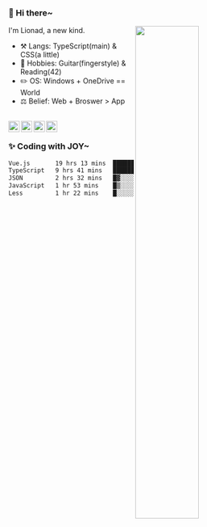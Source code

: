 ### 👋 Hi there~

[<img align="right" width="50%" src="https://github-readme-stats.vercel.app/api?username=Lionad-Morotar&show_icons=true">](https://metrics.lecoq.io/Lionad-Morotar?template=classic)

I'm Lionad, a new kind.

- ⚒️ Langs: TypeScript(main) & CSS(a little)
- 🎨 Hobbies: Guitar(fingerstyle) & Reading(42)
- ✏️ OS: Windows + OneDrive == World
- ⚖️ Belief: Web + Broswer > App

<br />

<a href="https://www.lionad.art">
  <img align="left" alt="lionad-art" width="22px" src="https://cdn.jsdelivr.net/npm/simple-icons@3.1.0/icons/wordpress.svg" />
</a>
<a href="#1806234223">
  <img align="left" alt="1806234223" width="22px" src="https://cdn.jsdelivr.net/npm/simple-icons@3.1.0/icons/tencentqq.svg" />
</a>
<a href="https://www.zhihu.com/people/Lionad">
  <img align="left" alt="132yse" width="22px" src="https://cdn.jsdelivr.net/npm/simple-icons@3.1.0/icons/zhihu.svg" />
</a>
<a href="https://github.com/Lionad-Morotar">
  <img align="left" alt="yisar" width="22px" src="https://cdn.jsdelivr.net/npm/simple-icons@3.1.0/icons/github.svg" />
</a>

<br />

### ✨ Coding with JOY~

<!--START_SECTION:waka-->

```txt
Vue.js       19 hrs 13 mins  ████████████▒░░░░░░░░░░░░   49.16 %
TypeScript   9 hrs 41 mins   ██████▒░░░░░░░░░░░░░░░░░░   24.76 %
JSON         2 hrs 32 mins   █▓░░░░░░░░░░░░░░░░░░░░░░░   06.48 %
JavaScript   1 hr 53 mins    █▒░░░░░░░░░░░░░░░░░░░░░░░   04.86 %
Less         1 hr 22 mins    █░░░░░░░░░░░░░░░░░░░░░░░░   03.51 %
```

<!--END_SECTION:waka-->
